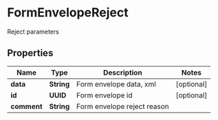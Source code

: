 

# FormEnvelopeReject

Reject parameters

## Properties

| Name | Type | Description | Notes |
|------------ | ------------- | ------------- | -------------|
|**data** | **String** | Form envelope data, xml |  [optional] |
|**id** | **UUID** | Form envelope id |  [optional] |
|**comment** | **String** | Form envelope reject reason |  |



